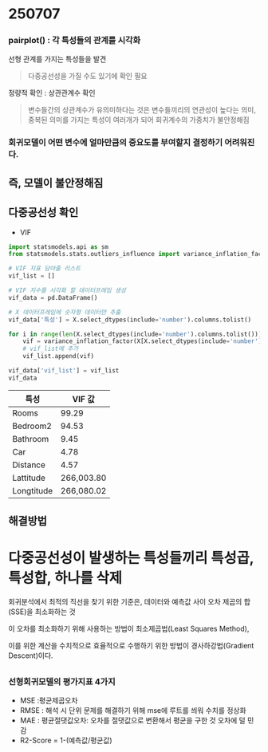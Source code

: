 # 250707
### pairplot() : 각 특성들의 관계를 시각화
선형 관계를 가지는 특성들을 발견 
> 다중공선성을 가질 수도 있기에 확인 필요 
> 
정량적 확인 : 상관관계수 확인
> 변수들간의 상관계수가 유의미하다는 것은 변수들끼리의 연관성이 높다는 의미, 중복된 의미를 가지는 특성이 여러개가 되어 회귀계수의 가중치가 불안정해짐 

### 회귀모델이 어떤 변수에 얼마만큼의 중요도를 부여할지 결정하기 어려워진다.
## 즉, 모델이 불안정해짐

## 다중공선성 확인
- VIF
```python
import statsmodels.api as sm
from statsmodels.stats.outliers_influence import variance_inflation_factor

# VIF 지표 담아줄 리스트
vif_list = []

# VIF 지수를 시각화 할 데이터프레임 생성
vif_data = pd.DataFrame()

# X 데이터프레임에 숫자형 데이터만 추출
vif_data['특성'] = X.select_dtypes(include='number').columns.tolist()

for i in range(len(X.select_dtypes(include='number').columns.tolist())):  # X_one의 열의 개수
    vif = variance_inflation_factor(X[X.select_dtypes(include='number').columns.tolist()].values, i)  # i는 현재 계산할 변수의 열 번호
    # vif_list에 추가
    vif_list.append(vif)

vif_data['vif_list'] = vif_list
vif_data
```

| 특성       | VIF 값        |
|------------|---------------|
| Rooms      | 99.29         |
| Bedroom2   | 94.53         |
| Bathroom   | 9.45          |
| Car        | 4.78          |
| Distance   | 4.57          |
| Lattitude  | 266,003.80    |
| Longtitude | 266,080.02    |
## 해결방법 ##
# 다중공선성이 발생하는 특성들끼리 특성곱, 특성합, 하나를 삭제
회귀분석에서 최적의 직선을 찾기 위한 기준은, 데이터와 예측값 사이 오차 제곱의 합(SSE)을 최소화하는 것

이 오차를 최소화하기 위해 사용하는 방법이 최소제곱법(Least Squares Method),

이를 위한 계산을 수치적으로 효율적으로 수행하기 위한 방법이 경사하강법(Gradient Descent)이다.

##

### 선형회귀모델의 평가지표 4가지
- MSE :평균제곱오차
- RMSE : 해석 시 단위 문제를 해결하기 위해  mse에 루트를 씌워 수치를 정상화
- MAE : 평균절댓값오차: 오차를 절댓값으로 변환해서 평균을 구한 것 오차에 덜 민감
-  R2-Score = 1-(예측값/평균값)
